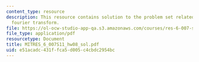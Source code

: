 ```yaml
---
content_type: resource
description: This resource contains solution to the problem set related to continuous-time
  fourier transform.
file: https://ol-ocw-studio-app-qa.s3.amazonaws.com/courses/res-6-007-signals-and-systems-spring-2011/e51acadc431ffca5d005c4cbdc2954bc_MITRES_6_007S11_hw08_sol.pdf
file_type: application/pdf
resourcetype: Document
title: MITRES_6_007S11_hw08_sol.pdf
uid: e51acadc-431f-fca5-d005-c4cbdc2954bc
---
```


